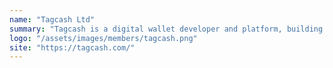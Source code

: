 ```yaml
---
name: "Tagcash Ltd"
summary: "Tagcash is a digital wallet developer and platform, building blockchain solutions on Distributed Ledger Technology."
logo: "/assets/images/members/tagcash.png"
site: "https://tagcash.com/"
---
```

